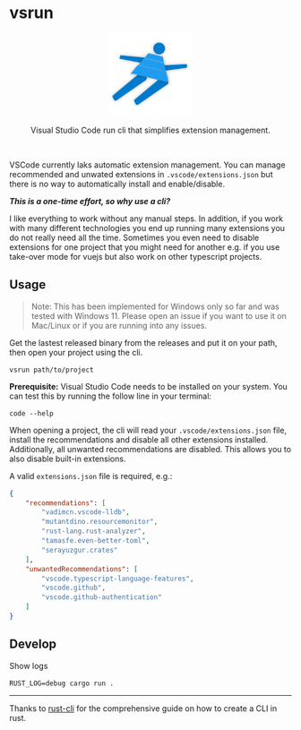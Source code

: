 # vsrun

<p align="center">
  <img width="150" src="docs/logo.svg">
</p>
<p align="center">Visual Studio Code run cli that simplifies extension management.</p>
<br/>

VSCode currently laks automatic extension management. You can manage recommended and unwated extensions in `.vscode/extensions.json` but there is no way to automatically install and enable/disable.

**_This is a one-time effort, so why use a cli?_**

I like everything to work without any manual steps. In addition, if you work with many different technologies you end up running many extensions you do not really need all the time. Sometimes you even need to disable extensions for one project that you might need for another e.g. if you use take-over mode for vuejs but also work on other typescript projects.

## Usage

> Note: This has been implemented for Windows only so far and was tested with Windows 11. Please open an issue if you want to use it on Mac/Linux or if you are running into any issues.


Get the lastest released binary from the releases and put it on your path, then open your project using the cli.

```
vsrun path/to/project
```

**Prerequisite:** Visual Studio Code needs to be installed on your system. You can test this by running the follow line in your terminal:

```
code --help
```

When opening a project, the cli will read your `.vscode/extensions.json` file, install the recommendations and disable all other extensions installed. Additionally, all unwanted recommendations are disabled. This allows you to also disable built-in extensions.

A valid `extensions.json` file is required, e.g.:
```json
{
    "recommendations": [
        "vadimcn.vscode-lldb",
        "mutantdino.resourcemonitor",
        "rust-lang.rust-analyzer",
        "tamasfe.even-better-toml",
        "serayuzgur.crates"
    ],
    "unwantedRecommendations": [
        "vscode.typescript-language-features",
        "vscode.github",
        "vscode.github-authentication"
    ]
}
```


## Develop

Show logs
```
RUST_LOG=debug cargo run .
```

---

Thanks to [rust-cli](https://github.com/rust-cli) for the comprehensive guide on how to create a CLI in rust.
